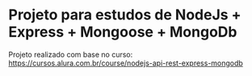 
# Projeto para estudos de NodeJs + Express + Mongoose + MongoDb

Projeto realizado com base no curso:
https://cursos.alura.com.br/course/nodejs-api-rest-express-mongodb
